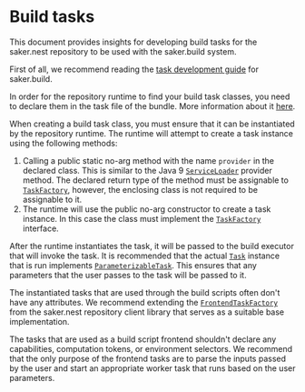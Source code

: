 # Build tasks

This document provides insights for developing build tasks for the saker.nest repository to be used with the saker.build system.

First of all, we recommend reading the [task development guide](root:/saker.build/doc/extending/taskdev/index.html) for saker.build.

In order for the repository runtime to find your build task classes, you need to declare them in the task file of the bundle. More information about it [here](bundleformat.md#task-file).

When creating a build task class, you must ensure that it can be instantiated by the repository runtime. The runtime will attempt to create a task instance using the following methods:

1. Calling a public static no-arg method with the name `provider` in the declared class. This is similar to the Java 9 [`ServiceLoader`](https://docs.oracle.com/javase/9/docs/api/java/util/ServiceLoader.html) provider method. The declared return type of the method must be assignable to [`TaskFactory`](root:/saker.build/javadoc/saker/build/task/TaskFactory.html), however, the enclosing class is not required to be assignable to it.
2. The runtime will use the public no-arg constructor to create a task instance. In this case the class must implement the [`TaskFactory`](root:/saker.build/javadoc/saker/build/task/TaskFactory.html) interface.

After the runtime instantiates the task, it will be passed to the build executor that will invoke the task. It is recommended that the actual [`Task`](root:/saker.build/javadoc/saker/build/task/Task.html) instance that is run implements [`ParameterizableTask`](root:/saker.build/javadoc/saker/build/task/ParameterizableTask.html). This ensures that any parameters that the user passes to the task will be passed to it.

The instantiated tasks that are used through the build scripts often don't have any attributes. We recommend extending the [`FrontendTaskFactory`](/javadoc/saker/nest/utils/FrontendTaskFactory.html) from the saker.nest repository client library that serves as a suitable base implementation.

The tasks that are used as a build script frontend shouldn't declare any capabilities, computation tokens, or environment selectors. We recommend that the only purpose of the frontend tasks are to parse the inputs passed by the user and start an appropriate worker task that runs based on the user parameters.
